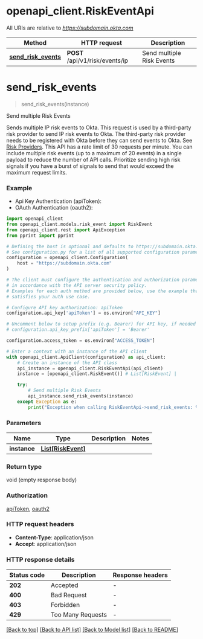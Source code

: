 # openapi_client.RiskEventApi

All URIs are relative to *https://subdomain.okta.com*

Method | HTTP request | Description
------------- | ------------- | -------------
[**send_risk_events**](RiskEventApi.md#send_risk_events) | **POST** /api/v1/risk/events/ip | Send multiple Risk Events


# **send_risk_events**
> send_risk_events(instance)

Send multiple Risk Events

Sends multiple IP risk events to Okta. This request is used by a third-party risk provider to send IP risk events to Okta. The third-party risk provider needs to be registered with Okta before they can send events to Okta. See [Risk Providers](/openapi/okta-management/management/tag/RiskProvider/). This API has a rate limit of 30 requests per minute. You can include multiple risk events (up to a maximum of 20 events) in a single payload to reduce the number of API calls. Prioritize sending high risk signals if you have a burst of signals to send that would exceed the maximum request limits.

### Example

* Api Key Authentication (apiToken):
* OAuth Authentication (oauth2):

```python
import openapi_client
from openapi_client.models.risk_event import RiskEvent
from openapi_client.rest import ApiException
from pprint import pprint

# Defining the host is optional and defaults to https://subdomain.okta.com
# See configuration.py for a list of all supported configuration parameters.
configuration = openapi_client.Configuration(
    host = "https://subdomain.okta.com"
)

# The client must configure the authentication and authorization parameters
# in accordance with the API server security policy.
# Examples for each auth method are provided below, use the example that
# satisfies your auth use case.

# Configure API key authorization: apiToken
configuration.api_key['apiToken'] = os.environ["API_KEY"]

# Uncomment below to setup prefix (e.g. Bearer) for API key, if needed
# configuration.api_key_prefix['apiToken'] = 'Bearer'

configuration.access_token = os.environ["ACCESS_TOKEN"]

# Enter a context with an instance of the API client
with openapi_client.ApiClient(configuration) as api_client:
    # Create an instance of the API class
    api_instance = openapi_client.RiskEventApi(api_client)
    instance = [openapi_client.RiskEvent()] # List[RiskEvent] | 

    try:
        # Send multiple Risk Events
        api_instance.send_risk_events(instance)
    except Exception as e:
        print("Exception when calling RiskEventApi->send_risk_events: %s\n" % e)
```



### Parameters


Name | Type | Description  | Notes
------------- | ------------- | ------------- | -------------
 **instance** | [**List[RiskEvent]**](RiskEvent.md)|  | 

### Return type

void (empty response body)

### Authorization

[apiToken](../README.md#apiToken), [oauth2](../README.md#oauth2)

### HTTP request headers

 - **Content-Type**: application/json
 - **Accept**: application/json

### HTTP response details

| Status code | Description | Response headers |
|-------------|-------------|------------------|
**202** | Accepted |  -  |
**400** | Bad Request |  -  |
**403** | Forbidden |  -  |
**429** | Too Many Requests |  -  |

[[Back to top]](#) [[Back to API list]](../README.md#documentation-for-api-endpoints) [[Back to Model list]](../README.md#documentation-for-models) [[Back to README]](../README.md)

